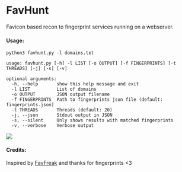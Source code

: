 # FavHunt

Favicon based recon to fingerprint services running on a webserver.

#### Usage:
`python3 favhunt.py -l domains.txt`

```
usage: favhunt.py [-h] -l LIST [-o OUTPUT] [-f FINGERPRINTS] [-t THREADS] [-j] [-s] [-v]

optional arguments:
  -h, --help       show this help message and exit
  -l LIST          List of domains
  -o OUTPUT        JSON output filename
  -f FINGERPRINTS  Path to fingerprints json file (default: fingerprints.json)
  -t THREADS       Threads (default: 20)
  -j, --json       Stdout output in JSON
  -s, --silent     Only shows results with matched fingerprints
  -v, --verbose    Verbose output
  ```
  
  ![](https://i.imgur.com/8gvAckv.png)

#### Credits:
Inspired by [FavFreak](https://github.com/devanshbatham/FavFreak) and thanks for fingerprints <3

